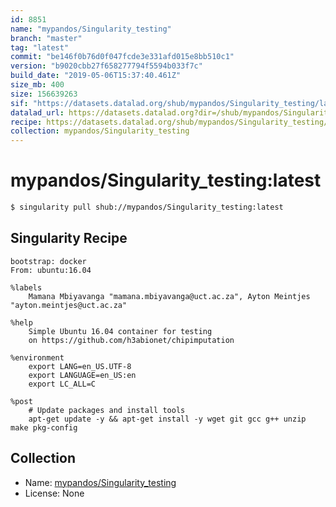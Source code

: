 ```yaml
---
id: 8851
name: "mypandos/Singularity_testing"
branch: "master"
tag: "latest"
commit: "be146f0b76d0f047fcde3e331afd015e8bb510c1"
version: "b9020cbb27f658277794f5594b033f7c"
build_date: "2019-05-06T15:37:40.461Z"
size_mb: 400
size: 156639263
sif: "https://datasets.datalad.org/shub/mypandos/Singularity_testing/latest/2019-05-06-be146f0b-b9020cbb/b9020cbb27f658277794f5594b033f7c.simg"
datalad_url: https://datasets.datalad.org?dir=/shub/mypandos/Singularity_testing/latest/2019-05-06-be146f0b-b9020cbb/
recipe: https://datasets.datalad.org/shub/mypandos/Singularity_testing/latest/2019-05-06-be146f0b-b9020cbb/Singularity
collection: mypandos/Singularity_testing
---
```


# mypandos/Singularity_testing:latest

```bash
$ singularity pull shub://mypandos/Singularity_testing:latest
```

## Singularity Recipe

```singularity
bootstrap: docker
From: ubuntu:16.04

%labels
    Mamana Mbiyavanga "mamana.mbiyavanga@uct.ac.za", Ayton Meintjes "ayton.meintjes@uct.ac.za"

%help
    Simple Ubuntu 16.04 container for testing
    on https://github.com/h3abionet/chipimputation

%environment
    export LANG=en_US.UTF-8
    export LANGUAGE=en_US:en
    export LC_ALL=C

%post
    # Update packages and install tools
    apt-get update -y && apt-get install -y wget git gcc g++ unzip make pkg-config
```

## Collection

 - Name: [mypandos/Singularity_testing](https://github.com/mypandos/Singularity_testing)
 - License: None

